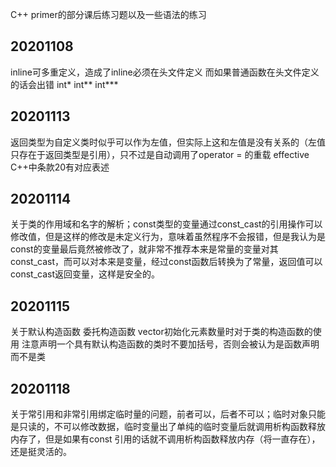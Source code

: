 C++ primer的部分课后练习题以及一些语法的练习

## 20201108
inline可多重定义，造成了inline必须在头文件定义 而如果普通函数在头文件定义的话会出错 int* int** int***

## 20201113
返回类型为自定义类时似乎可以作为左值，但实际上这和左值是没有关系的（左值只存在于返回类型是引用），只不过是自动调用了operator = 的重载 effective C++中条款20有对应表述

## 20201114
关于类的作用域和名字的解析；const类型的变量通过const_cast的引用操作可以修改值，但是这样的修改是未定义行为，意味着虽然程序不会报错，但是我认为是const的变量最后竟然被修改了，就非常不推荐本来是常量的变量对其const_cast，而可以对本来是变量，经过const函数后转换为了常量，返回值可以const_cast返回变量，这样是安全的。

## 20201115
关于默认构造函数 委托构造函数 vector初始化元素数量时对于类的构造函数的使用 注意声明一个具有默认构造函数的类时不要加括号，否则会被认为是函数声明而不是类

## 20201118
关于常引用和非常引用绑定临时量的问题，前者可以，后者不可以；临时对象只能是只读的，不可以修改数据，临时变量出了单纯的临时变量后就调用析构函数释放内存了，但是如果有const 引用的话就不调用析构函数释放内存（将一直存在），还是挺灵活的。